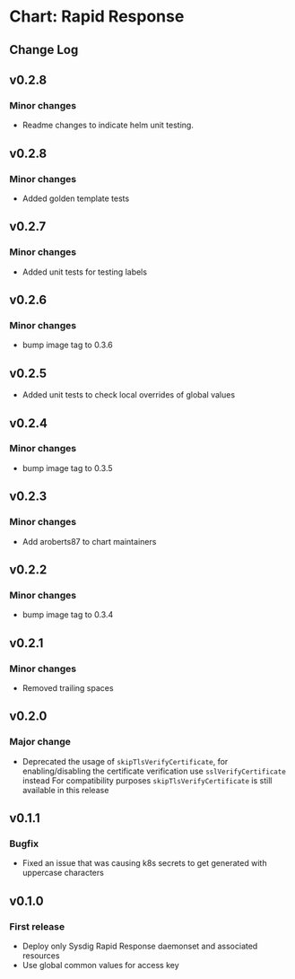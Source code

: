# Chart: Rapid Response

## Change Log

## v0.2.8
### Minor changes
* Readme changes to indicate helm unit testing.

## v0.2.8
### Minor changes
* Added golden template tests
## v0.2.7
### Minor changes
* Added unit tests for testing labels

## v0.2.6
### Minor changes
* bump image tag to 0.3.6

## v0.2.5
* Added unit tests to check local overrides of global values

## v0.2.4
### Minor changes
* bump image tag to 0.3.5

## v0.2.3
### Minor changes
* Add aroberts87 to chart maintainers

## v0.2.2
### Minor changes
* bump image tag to 0.3.4

## v0.2.1

### Minor changes

* Removed trailing spaces

## v0.2.0

### Major change

* Deprecated the usage of `skipTlsVerifyCertificate`, for enabling/disabling the certificate verification use `sslVerifyCertificate` instead
For compatibility purposes `skipTlsVerifyCertificate` is still available in this release

## v0.1.1

### Bugfix

* Fixed an issue that was causing k8s secrets to get generated with uppercase characters

## v0.1.0

### First release

* Deploy only Sysdig Rapid Response daemonset and associated resources
* Use global common values for access key
